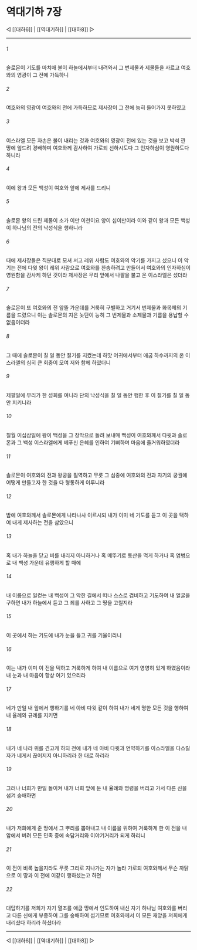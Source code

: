 # 역대기하 7장

◁ [[대하6]] | [[역대기하]] | [[대하8]] ▷
***

###### 1
솔로몬이 기도를 마치매 불이 하늘에서부터 내려와서 그 번제물과 제물들을 사르고 여호와의 영광이 그 전에 가득하니

###### 2
여호와의 영광이 여호와의 전에 가득하므로 제사장이 그 전에 능히 들어가지 못하였고

###### 3
이스라엘 모든 자손은 불이 내리는 것과 여호와의 영광이 전에 있는 것을 보고 박석 깐 땅에 엎드려 경배하며 여호와께 감사하여 가로되 선하시도다 그 인자하심이 영원하도다 하니라

###### 4
이에 왕과 모든 백성이 여호와 앞에 제사를 드리니

###### 5
솔로몬 왕의 드린 제물이 소가 이만 이천이요 양이 십이만이라 이와 같이 왕과 모든 백성이 하나님의 전의 낙성식을 행하니라

###### 6
때에 제사장들은 직분대로 모셔 서고 레위 사람도 여호와의 악기를 가지고 섰으니 이 악기는 전에 다윗 왕이 레위 사람으로 여호와를 찬송하려고 만들어서 여호와의 인자하심이 영원함을 감사케 하던 것이라 제사장은 무리 앞에서 나팔을 불고 온 이스라엘은 섰더라

###### 7
솔로몬이 또 여호와의 전 앞뜰 가운데를 거룩히 구별하고 거기서 번제물과 화목제의 기름을 드렸으니 이는 솔로몬의 지은 놋단이 능히 그 번제물과 소제물과 기름을 용납할 수 없음이더라

###### 8
그 때에 솔로몬이 칠 일 동안 절기를 지켰는데 하맛 어귀에서부터 애굽 하수까지의 온 이스라엘의 심히 큰 회중이 모여 저와 함께 하였더니

###### 9
제팔일에 무리가 한 성회를 여니라 단의 낙성식을 칠 일 동안 행한 후 이 절기를 칠 일 동안 지키니라

###### 10
칠월 이십삼일에 왕이 백성을 그 장막으로 돌려 보내매 백성이 여호와께서 다윗과 솔로몬과 그 백성 이스라엘에게 베푸신 은혜를 인하여 기뻐하며 마음에 즐거워하였더라

###### 11
솔로몬이 여호와의 전과 왕궁을 필역하고 무릇 그 심중에 여호와의 전과 자기의 궁궐에 어떻게 만들고자 한 것을 다 형통하게 이루니라

###### 12
밤에 여호와께서 솔로몬에게 나타나사 이르시되 내가 이미 네 기도를 듣고 이 곳을 택하여 내게 제사하는 전을 삼았으니

###### 13
혹 내가 하늘을 닫고 비를 내리지 아니하거나 혹 메뚜기로 토산을 먹게 하거나 혹 염병으로 내 백성 가운데 유행하게 할 때에

###### 14
내 이름으로 일컫는 내 백성이 그 악한 길에서 떠나 스스로 겸비하고 기도하여 내 얼굴을 구하면 내가 하늘에서 듣고 그 죄를 사하고 그 땅을 고칠지라

###### 15
이 곳에서 하는 기도에 내가 눈을 들고 귀를 기울이리니

###### 16
이는 내가 이미 이 전을 택하고 거룩하게 하여 내 이름으로 여기 영영히 있게 하였음이라 내 눈과 내 마음이 항상 여기 있으리라

###### 17
네가 만일 내 앞에서 행하기를 네 아비 다윗 같이 하여 내가 네게 명한 모든 것을 행하여 내 율례와 규례를 지키면

###### 18
내가 네 나라 위를 견고케 하되 전에 내가 네 아비 다윗과 언약하기를 이스라엘을 다스릴 자가 네게서 끊어지지 아니하리라 한 대로 하리라

###### 19
그러나 너희가 만일 돌이켜 내가 너희 앞에 둔 내 율례와 명령을 버리고 가서 다른 신을 섬겨 숭배하면

###### 20
내가 저희에게 준 땅에서 그 뿌리를 뽑아내고 내 이름을 위하여 거룩하게 한 이 전을 내 앞에서 버려 모든 민족 중에 속담거리와 이야기거리가 되게 하리니

###### 21
이 전이 비록 높을지라도 무릇 그리로 지나가는 자가 놀라 가로되 여호와께서 무슨 까닭으로 이 땅과 이 전에 이같이 행하셨는고 하면

###### 22
대답하기를 저희가 자기 열조를 애굽 땅에서 인도하여 내신 자기 하나님 여호와를 버리고 다른 신에게 부종하여 그를 숭배하여 섬기므로 여호와께서 이 모든 재앙을 저희에게 내리셨다 하리라 하셨더라

***
◁ [[대하6]] | [[역대기하]] | [[대하8]] ▷
